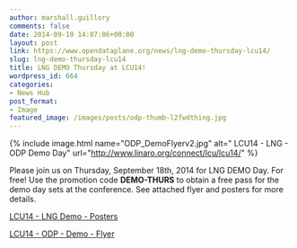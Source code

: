 ```yaml
---
author: marshall.guillory
comments: false
date: 2014-09-10 14:07:06+00:00
layout: post
link: https://www.opendataplane.org/news/lng-demo-thursday-lcu14/
slug: lng-demo-thursday-lcu14
title: LNG DEMO Thursday at LCU14!
wordpress_id: 664
categories:
- News Hub
post_format:
- Image
featured_image: /images/posts/odp-thumb-l2fwdthing.jpg
---
```

{% include image.html name="ODP_DemoFlyerv2.jpg" alt=" LCU14 - LNG - ODP Demo Day" url="http://www.linaro.org/connect/lcu/lcu14/" %}

Please join us on Thursday, September 18th, 2014 for LNG DEMO Day. For free! Use the promotion code **DEMO-THURS** to obtain a free pass for the demo day sets at the conference. See attached flyer and posters for more details.

[LCU14 - LNG Demo - Posters](http://opendataplane.org///wp-content/uploads/2014/09/LCU14_LNG-Demo-Posters_v5.pdf)

[LCU14 - ODP - Demo - Flyer](http://opendataplane.org///wp-content/uploads/2014/09/ODP_DemoFlyerv2.pdf)

